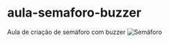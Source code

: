 # aula-semaforo-buzzer
Aula de criação de semáforo com buzzer
![Semáforo](https://user-images.githubusercontent.com/94876522/164915106-2fd65888-0128-48e3-9e7a-a7740b4c9118.png)
